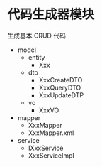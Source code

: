 # 代码生成器模块

生成基本 CRUD 代码

- model
    - entity
        - Xxx
    - dto
        - XxxCreateDTO
        - XxxQueryDTO
        - XxxUpdateDTP
    - vo
        - XxxVO
- mapper
    - XxxMapper
    - XxxMapper.xml
- service
    - IXxxService
    - XxxServiceImpl
